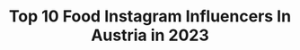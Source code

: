 ---
title: Top 10 Food Instagram Influencers In Austria in 2023
description: >-
  Find top food Instagram influencers in Austria in 2023. Most popular hashtags: #austria #vienna #fitnessmotivation #fitness.
platform: Instagram
hits: 165
text_top: Discover the best Instagram influencers on inBeat.
text_bottom: Our search engine has 165 Instagram influencers like this in Austria for you to pitch.
profiles:
  - username: "simply_lenny"
    fullname: >-
      LENNY💋✌🏼
    bio: >-
      Lenny‘s Little World of #fashion 💄 #traval #inspo & #foodlover
    location: "Austria"
    followers: 2474
    engagement: 2945
    commentsToLikes: 0.473416
    id: ckap52mut9wvu0i78iu0g9589
    verified: false
    hashtags: "#anajohnson, #fashionpost, #vienna, #fashionlogger"
  - username: "doris.xyz"
    fullname: >-
      🌸 Doris Jaritz  | 📍 AUT
    bio: >-
      Crazy in love with dogs, fitness and food 💕 Let's be pretty kind. Pretty smart. Pretty strong 🦁 @prozis -> 10% Rabatt mit DORIS
    location: "Austria"
    followers: 25798
    engagement: 738
    commentsToLikes: 0.082926
    id: ck0w2jf40oo530i19gw59zm1z
    verified: false
    hashtags: "#workforit, #austria, #homeworkout, #healthymind"
  - username: "ela__1308"
    fullname: >-
      Ela 🕊
    bio: >-
      FITNESS ▫️ FOOD ▫️ FASHION 📩 ela_1308@gmx.at 📍 Austria 🇦🇹
    location: "Austria"
    followers: 23685
    engagement: 784
    commentsToLikes: 0.192541
    id: ckap6ynovhwt50i78koinlnp4
    verified: false
    hashtags: "#sexy, #blondie, #fitgirls, #makeup"
  - username: "susannaamarie"
    fullname: >-
      SUSANNA ✨ | TIROL ⛰ OUTDOOR
    bio: >-
      good vibes only ☀️ • content creator from Austria / Tyrol • nature, fitness & food ❤️ • contact: office@susannamarie.at 👇🏼 take a look!
    location: "Austria"
    followers: 26421
    engagement: 666
    commentsToLikes: 0.076925
    id: ck0vwof5fusk50i19y8syluuz
    verified: false
    hashtags: "#bergliebe, #attersee, #tirol, #innsbruckaustria"
  - username: "fabiankitzweger"
    fullname: >-
      FABIAN KITZWEGER
    bio: >-
      ✖️ Fitness | Travel | Lifestyle 📍 Vienna 📈 Social Media Marketing 👤 Chemical Engineer 🥇 Mister Austria 🤍 @gerid_rux 💪🏼 @foodspring 15% Code: FabianFSG
    location: "Austria"
    followers: 232486
    engagement: 281
    commentsToLikes: 0.035384
    id: ck0ttcmlx259p0i19vzjjjii6
    verified: true
    hashtags: "#staysafe, #ad, #reels, #travel"
  - username: "ich_verstehe_es_blog"
    fullname: >-
      ELISABETH KLOPF
    bio: >-
      Fashion / Lifestyle / Food / Travel / Mum / Traditions Contact cooperation: ek@ich-verstehe-es.com
    location: "Austria"
    followers: 6980
    engagement: 675
    commentsToLikes: 0.140447
    id: ck0w2k0g3orc90i19qiuq8p37
    verified: false
    hashtags: "#lookoftheday, #ootd, #photooftheday, #kosmetik"
  - username: "growingannanas"
    fullname: >-
      Anna Engelschall | Fitness
    bio: >-
      ▪️workouts, healthy recipes 🍍 ▪️lots of positive vibes from Austria 🇦🇹 ▪️ @foodspring | code ‘ANNAFSG‘ 🦈 @gymshark Athlete
    location: "Austria"
    followers: 185557
    engagement: 524
    commentsToLikes: 0.018900
    id: ck5hmt3r6mkog0i11zfceiqe3
    verified: false
    hashtags: "#summervibes, #fitness, #fitnessmotivation, #fullbodyworkout"
  - username: "mizzchrissi"
    fullname: >-
      ©️h ®️issi
    bio: >-
      🌍 Globetrotter 👩🏻‍💼 Pharma Business Woman 🏋️‍♀️ @malu.wien 🐶 Dog-Mom 👗 Fashionlover 🍣 Foodlover 📍Vienna
    location: "Austria"
    followers: 59637
    engagement: 202
    commentsToLikes: 0.047990
    id: ck5zp0b3nrqjl0i141kfftvbp
    verified: false
    hashtags: "#beautybehandlung, #viennaat, #fitness, #heurigenschenke"
  - username: "emilysnotsosecretdiary"
    fullname: >-
      EMILY | Fashion | Lifestyle
    bio: >-
      ▫️Content Creator ▫️Fashion, Lifestyle, Food & a dose of my life ▫️22 y/o, student, vegetarian ▫️based in upper austria —> Profil enthält Werbung
    location: "Austria"
    followers: 5252
    engagement: 617
    commentsToLikes: 0.120395
    id: ck8t2x5ve11980j785gl2o5gr
    verified: false
    hashtags: "#glanzst, #sundayliketime, #supporteachother, #girlssupportgirls"
  - username: "philipp.lipiarski"
    fullname: >-
      Photographer | Vienna
    bio: >-
      🎉: founder of good life crew 📸: food, events, commercial 🏫: real estate investing 🙏: cooperation & booking mail plz: ✉: philipp [at] goodlifecrew.com
    location: "Austria"
    followers: 15336
    engagement: 316
    commentsToLikes: 0.124709
    id: ck1383sqmed190i19cv9jo6d5
    verified: false
    hashtags: "#viennablogger, #austriablogger, #throwback, #wien"
---
